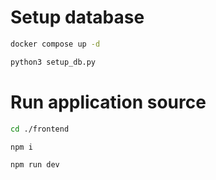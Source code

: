 # Setup database
```bash
docker compose up -d
```

```bash 
python3 setup_db.py
```

# Run application source
```bash
cd ./frontend
```

```bash
npm i
```

```bash
npm run dev
```